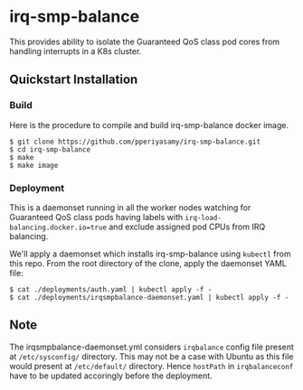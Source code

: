 # irq-smp-balance

This provides ability to isolate the Guaranteed QoS class pod cores from handling interrupts in a K8s cluster.

## Quickstart Installation

### Build

Here is the procedure to compile and build irq-smp-balance docker image.

```
$ git clone https://github.com/pperiyasamy/irq-smp-balance.git
$ cd irq-smp-balance
$ make
$ make image
```

### Deployment

This is a daemonset running in all the worker nodes watching for Guaranteed QoS class pods
having labels with `irq-load-balancing.docker.io=true` and exclude assigned pod CPUs from IRQ
balancing.

We'll apply a daemonset which installs irq-smp-balance using `kubectl` from this repo.
From the root directory of the clone, apply the daemonset YAML file:

```
$ cat ./deployments/auth.yaml | kubectl apply -f -
$ cat ./deployments/irqsmpbalance-daemonset.yaml | kubectl apply -f -
```

## Note

The irqsmpbalance-daemonset.yml considers `irqbalance` config file present at `/etc/sysconfig/`
directory. This may not be a case with Ubuntu as this file would present at `/etc/default/` directory.
Hence `hostPath` in `irqbalanceconf` have to be updated accoringly before the deployment.

